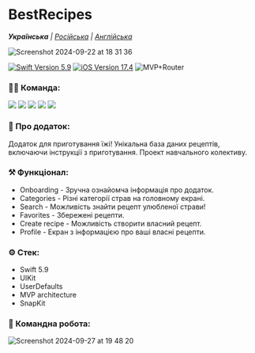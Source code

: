 # BestRecipes
_**Українська** | [Російська](README.ru.md) | [Англійська](README.md)_

![Screenshot 2024-09-22 at 18 31 36](https://github.com/user-attachments/assets/f82f84cc-cde3-4829-a446-1af55ec3f04a)
<p align="left"> 
<a href="https://swift.org">
<img src="https://img.shields.io/badge/Swift-5.10-mediumslateblue" alt="Swift Version 5.9" /></a>
<a href="https://developer.apple.com/ios/">
<img src="https://img.shields.io/badge/iOS-17.4%2B-indianred" alt="iOS Version 17.4"/></a>
<img src="https://img.shields.io/badge/MVP+Router-goldenrod" alt="MVP+Router" />
</p>

### 👨‍💻 Команда:
<p align="left"> 
<img src="https://img.shields.io/badge/Team Leader:-Bruzya-mediumslateblue"/></a>
<img src="https://img.shields.io/badge/realeti-FF4191"/></a>
<img src="https://img.shields.io/badge/nikmosyl-goldenrod"/></a>
<img src="https://img.shields.io/badge/Drollllted-36BA98"/></a>
<img src="https://img.shields.io/badge/Ruslan979712-DC5F00"/></a>
</p>

### 📱 Про додаток:
Додаток для приготування їжі! Унікальна база даних рецептів, включаючи інструкції з приготування. Проект навчального колективу.

### ⚒ Функціонал:
  * Onboarding - Зручна ознайомча інформація про додаток.
  * Categories - Різні категорії страв на головному екрані.
  * Search - Можливість знайти рецепт улюбленої страви!
  * Favorites - Збережені рецепти.
  * Create recipe - Можливість створити власний рецепт.
  * Profile - Екран з інформацією про ваші власні рецепти.

### ⚙️ Стек:
- Swift 5.9
- UIKit
- UserDefaults
- MVP architecture
- SnapKit

### 🤝 Командна робота:
![Screenshot 2024-09-27 at 19 48 20](https://github.com/user-attachments/assets/2c6a9939-cacb-4b26-8959-1c7ab8e0ef47)

